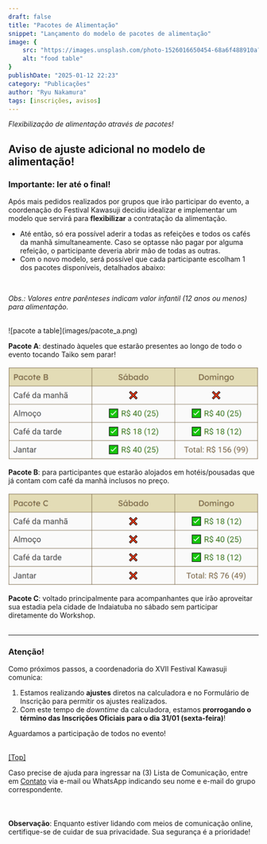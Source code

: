 ```yaml
---
draft: false
title: "Pacotes de Alimentação"
snippet: "Lançamento do modelo de pacotes de alimentação"
image: {
    src: "https://images.unsplash.com/photo-1526016650454-68a6f488910a?q=80&w=2574&auto=format&fit=crop&ixlib=rb-4.0.3&ixid=M3wxMjA3fDB8MHxwaG90by1wYWdlfHx8fGVufDB8fHx8fA%3D%3D",
    alt: "food table"
}
publishDate: "2025-01-12 22:23"
category: "Publicações"
author: "Ryu Nakamura"
tags: [inscrições, avisos]
---
```


_Flexibilização de alimentação através de pacotes!_

## Aviso de ajuste adicional no modelo de alimentação!

### Importante: ler até o final!

Após mais pedidos realizados por grupos que irão participar do evento, a coordenação do Festival Kawasuji decidiu idealizar e implementar um modelo que servirá para **flexibilizar** a contratação da alimentação.
- Até então, só era possível aderir a todas as refeições e todos os cafés da manhã simultaneamente. Caso se optasse não pagar por alguma refeição, o participante deveria abrir mão de todas as outras.
- Com o novo modelo, será possível que cada participante escolham 1 dos pacotes disponíveis, detalhados abaixo:
<br>

_Obs.: Valores entre parênteses indicam valor infantil (12 anos ou menos) para alimentação._

<br>
![pacote a table](images/pacote_a.png)

**Pacote A**: destinado àqueles que estarão presentes ao longo de todo o evento tocando Taiko sem parar!
<br>
<br>
![pacote b table](images/pacote_b.png)

**Pacote B**: para participantes que estarão alojados em hotéis/pousadas que já contam com café da manhã inclusos no preço.
<br>
<br>
![pacote c table](images/pacote_c.png)

**Pacote C**: voltado principalmente para acompanhantes que irão aproveitar sua estadia pela cidade de Indaiatuba no sábado sem participar diretamente do Workshop.
<br>
<br>

---

### Atenção!
Como próximos passos, a coordenadoria do XVII Festival Kawasuji comunica:
1. Estamos realizando **ajustes** diretos na calculadora e no Formulário de Inscrição para permitir os ajustes realizados.
2. Com este tempo de *downtime* da calculadora, estamos **prorrogando o término das Inscrições Oficiais para o dia 31/01 (sexta-feira)**!

Aguardamos a participação de todos no evento!
<br>
<br>

[[Top]](#top)

Caso precise de ajuda para ingressar na (3) Lista de Comunicação, entre em [Contato](https://festivalkawasuji.com.br/contato) via e-mail ou WhatsApp indicando seu nome e e-mail do grupo correspondente.
<br>
<br>
<br>
<br>
**Observação**: Enquanto estiver lidando com meios de comunicação online, certifique-se de cuidar de sua privacidade. Sua segurança é a prioridade!
<br>
<br>
<br>
<br>